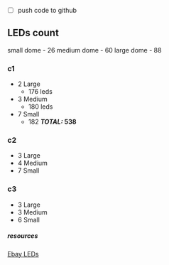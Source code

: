 - [ ] push code to github

## LEDs count

small dome - 26
medium dome - 60
large dome - 88

### c1 
* 2 Large
  * 176 leds
* 3 Medium
  * 180 leds
* 7 Small
  * 182
__*TOTAL:* 538__ 
### c2
* 3 Large
* 4 Medium
* 7 Small

### c3
* 3 Large
* 3 Medium
* 6 Small

##### resources

[Ebay LEDs](https://www.ebay.com/itm/WS2812B-5050-RGB-LED-Strip-5M-150-300-Leds-144-60LED-M-Individual-Addressable-5V/272602703379?_trkparms=aid%3D222007%26algo%3DSIM.MBE%26ao%3D2%26asc%3D52935%26meid%3De2f4d48800e1471c80bccf8841d9e9ae%26pid%3D100623%26rk%3D2%26rkt%3D6%26mehot%3Dpp%26sd%3D371432213255%26itm%3D272602703379&_trksid=p2047675.c100623.m-1)
